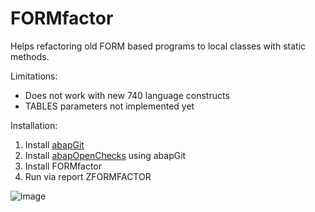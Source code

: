 # FORMfactor
Helps refactoring old FORM based programs to local classes with static methods.

Limitations:
- Does not work with new 740 language constructs
- TABLES parameters not implemented yet

Installation:

1. Install [abapGit](https://github.com/larshp/abapGit)
2. Install [abapOpenChecks](https://github.com/larshp/abapOpenChecks) using abapGit
3. Install FORMfactor
4. Run via report ZFORMFACTOR


![image](https://cloud.githubusercontent.com/assets/5888506/9815179/6ad4c6ee-5894-11e5-96c3-c163b5a75dad.png)
